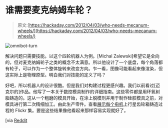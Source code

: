 # 谁需要麦克纳姆车轮？

> 原文:[https://hackaday.com/2012/04/03/who-needs-mecanum-wheels/](https://hackaday.com/2012/04/03/who-needs-mecanum-wheels/)

![](../Images/1ed041078c73b4952aa6a2e4c116421c.png "omnibot-turn")

解决问题只需要技能。以这个四轮机器人为例。[Michal Zalewski]希望它是全向的，但对麦克纳姆轮子之类的概念不太满意。所以他设计了一个底盘，每个角落都有轮子，可以作为一个整体旋转来改变方向。乍一看，图像可能看起来像渲染，但这实际上是物理原型。明白我们对技能的定义了吗？

好吧，所以机器人的设计很酷。但是我们对构建过程更感兴趣。我们以前看过[迈克尔的]作品。他写了一本关于数控模具制作的详细指南。这些零件都是用环氧树脂铸造的。这从一个粗磨的模具开始，在涂上脱模剂并用于制作硅胶模具之前，对模具进行第二次精细加工。由此生产零件。查看[展示每个电机](http://www.flickr.com/photos/candy-bottoms/sets/72157625850569320/detail/)上行星齿轮箱铸造过程的 Flickr 集。要是这些结果像他看起来那样容易实现就好了。

[via [Reddit](http://www.reddit.com/r/DIY/comments/rmtf6/photoblog_for_a_cncmachined_robot_project_of_mine)